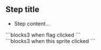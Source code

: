 ## Step title

+ Step content...

<div id="main">
  <div style=float;right>
  ```blocks3
  when flag clicked
  ```
  </div>
  ```blocks3
  when this sprite clicked
  ```
  <div style=float;left></div>
</div>
